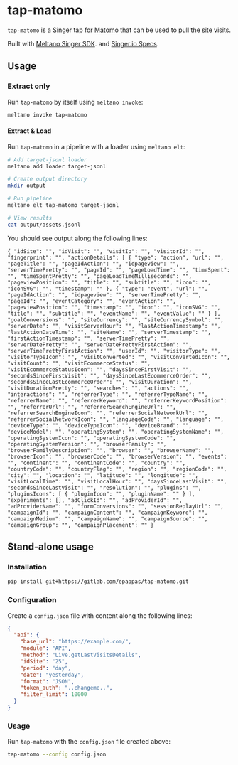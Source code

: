 # tap-matomo

`tap-matomo` is a Singer tap for [Matomo](https://matomo.org/)
that can be used to pull the site visits.

Built with [Meltano Singer SDK](https://sdk.meltano.com/).
and [Singer.io Specs](https://github.com/singer-io).

## Usage

### Extract only

Run `tap-matomo` by itself using `meltano invoke`:

```bash
meltano invoke tap-matomo
```

#### Extract & Load

Run `tap-matomo` in a pipeline with a loader using `meltano elt`:

```bash
# Add target-jsonl loader
meltano add loader target-jsonl

# Create output directory
mkdir output

# Run pipeline
meltano elt tap-matomo target-jsonl

# View results
cat output/assets.jsonl
```

You should see output along the following lines:

```
{ "idSite": "", "idVisit": "", "visitIp": "", "visitorId": "", "fingerprint": "", "actionDetails": [ { "type": "action", "url": "", "pageTitle": "", "pageIdAction": "", "idpageview": "", "serverTimePretty": "", "pageId": "", "pageLoadTime": "", "timeSpent": "", "timeSpentPretty": "", "pageLoadTimeMilliseconds": "", "pageviewPosition": "", "title": "", "subtitle": "", "icon": "", "iconSVG": "", "timestamp": "" }, { "type": "event", "url": "", "pageIdAction": "", "idpageview": "", "serverTimePretty": "", "pageId": "", "eventCategory": "", "eventAction": "", "pageviewPosition": "", "timestamp": "", "icon": "", "iconSVG": "", "title": "", "subtitle": "", "eventName": "", "eventValue": "" } ], "goalConversions": "", "siteCurrency": "", "siteCurrencySymbol": "", "serverDate": "", "visitServerHour": "", "lastActionTimestamp": "", "lastActionDateTime": "", "siteName": "", "serverTimestamp": "", "firstActionTimestamp": "", "serverTimePretty": "", "serverDatePretty": "", "serverDatePrettyFirstAction": "", "serverTimePrettyFirstAction": "", "userId": "", "visitorType": "", "visitorTypeIcon": "", "visitConverted": "", "visitConvertedIcon": "", "visitCount": "", "visitEcommerceStatus": "", "visitEcommerceStatusIcon": "", "daysSinceFirstVisit": "", "secondsSinceFirstVisit": "", "daysSinceLastEcommerceOrder": "", "secondsSinceLastEcommerceOrder": "", "visitDuration": "", "visitDurationPretty": "", "searches": "", "actions": "", "interactions": "", "referrerType": "", "referrerTypeName": "", "referrerName": "", "referrerKeyword": "", "referrerKeywordPosition": "", "referrerUrl": "", "referrerSearchEngineUrl": "", "referrerSearchEngineIcon": "", "referrerSocialNetworkUrl": "", "referrerSocialNetworkIcon": "", "languageCode": "", "language": "", "deviceType": "", "deviceTypeIcon": "", "deviceBrand": "", "deviceModel": "", "operatingSystem": "", "operatingSystemName": "", "operatingSystemIcon": "", "operatingSystemCode": "", "operatingSystemVersion": "", "browserFamily": "", "browserFamilyDescription": "", "browser": "", "browserName": "", "browserIcon": "", "browserCode": "", "browserVersion": "", "events": "", "continent": "", "continentCode": "", "country": "", "countryCode": "", "countryFlag": "", "region": "", "regionCode": "", "city": "", "location": "", "latitude": "", "longitude": "", "visitLocalTime": "", "visitLocalHour": "", "daysSinceLastVisit": "", "secondsSinceLastVisit": "", "resolution": "", "plugins": "", "pluginsIcons": [ { "pluginIcon": "", "pluginName": "" } ], "experiments": [], "adClickId": "", "adProviderId": "", "adProviderName": "", "formConversions": "", "sessionReplayUrl": "", "campaignId": "", "campaignContent": "", "campaignKeyword": "", "campaignMedium": "", "campaignName": "", "campaignSource": "", "campaignGroup": "", "campaignPlacement": "" }
```

## Stand-alone usage

### Installation

```bash
pip install git+https://gitlab.com/epappas/tap-matomo.git
```

### Configuration

Create a `config.json` file with content along the following lines:

```json
{
  "api": {
    "base_url": "https://example.com/",
    "module": "API",
    "method": "Live.getLastVisitsDetails",
    "idSite": "25",
    "period": "day",
    "date": "yesterday",
    "format": "JSON",
    "token_auth": "..changeme..",
    "filter_limit": 10000
  }
}
```

### Usage

Run `tap-matomo` with the `config.json` file created above:

```bash
tap-matomo --config config.json
```
